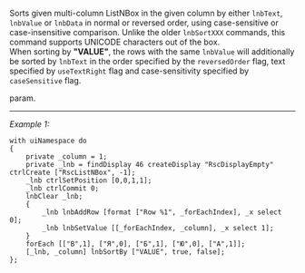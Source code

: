 Sorts given multi-column ListNBox in the given column by either `lnbText`, `lnbValue` or `lnbData` in normal or reversed order, using case-sensitive or case-insensitive comparison. Unlike the older `lnbSortXXX` commands, this command supports UNICODE characters out of the box.<br>
When sorting by **"VALUE"**, the rows with the same `lnbValue` will additionally be sorted by `lnbText` in the order specified by the `reversedOrder` flag, text specified by `useTextRight` flag and case-sensitivity specified by `caseSensitive` flag.

 param.


---
*Example 1:*
```sqf
with uiNamespace do
{
	private _column = 1;
	private _lnb = findDisplay 46 createDisplay "RscDisplayEmpty" ctrlCreate ["RscListNBox", -1];
	_lnb ctrlSetPosition [0,0,1,1];
	_lnb ctrlCommit 0;
	lnbClear _lnb;
	{ 
		_lnb lnbAddRow [format ["Row %1", _forEachIndex], _x select 0];
		_lnb lnbSetValue [[_forEachIndex, _column], _x select 1];
	} 
	forEach [["В",1], ["Я",0], ["Б",1], ["Ю",0], ["А",1]];
	[_lnb, _column] lnbSortBy ["VALUE", true, false];
};
```